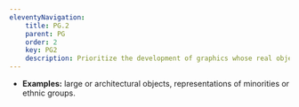 ```yaml
---
eleventyNavigation:
    title: PG.2
    parent: PG
    order: 2
    key: PG2
    description: Prioritize the development of graphics whose real objects are not easily found, are inaccessible or rarely covered in the curriculum.
---
```

- **Examples:** large or architectural objects, representations of minorities or ethnic groups.
